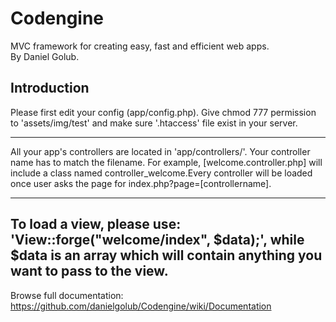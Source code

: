 Codengine
================
MVC framework for creating easy, fast and efficient web apps. <br />
By Daniel Golub.

## Introduction
Please first edit your config (app/config.php). Give chmod 777 permission to 'assets/img/test' and make sure '.htaccess' file exist in your server.
____________
All your app's controllers are located in 'app/controllers/'. Your controller name has to match the filename. For example, [welcome.controller.php] will include a class named controller_welcome.Every controller will be loaded once user asks the page for index.php?page=[controllername].
____________
To load a view, please use: 'View::forge("welcome/index", $data);', while $data is an array which will contain anything you want to pass to the view.
------------
Browse full documentation:
https://github.com/danielgolub/Codengine/wiki/Documentation
